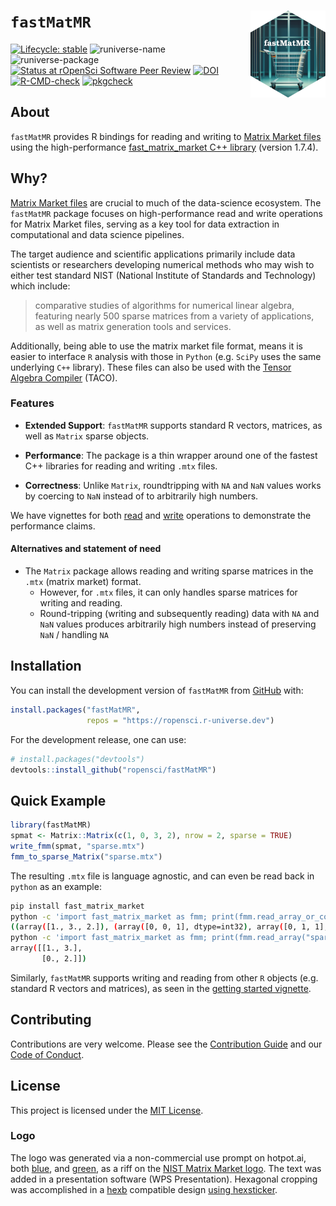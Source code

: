 
# `fastMatMR` <img src="man/figures/logo.png" align="right" height="139" alt="" />

<!-- badges: start -->

[![Lifecycle:
stable](https://img.shields.io/badge/lifecycle-stable-brightgreen.svg)](https://lifecycle.r-lib.org/articles/stages.html#stable)
![runiverse-name](https://ropensci.r-universe.dev/badges/:name)
![runiverse-package](https://ropensci.r-universe.dev/badges/fastMatMR)
[![Status at rOpenSci Software Peer
Review](https://badges.ropensci.org/606_status.svg)](https://github.com/ropensci/software-review/issues/606)
[![DOI](https://zenodo.org/badge/685246044.svg)](https://zenodo.org/badge/latestdoi/685246044)
[![R-CMD-check](https://github.com/ropensci/fastMatMR/actions/workflows/R-CMD-check.yaml/badge.svg)](https://github.com/ropensci/fastMatMR/actions/workflows/R-CMD-check.yaml)
[![pkgcheck](https://github.com/ropensci/fastMatMR/workflows/pkgcheck/badge.svg)](https://github.com/ropensci/fastMatMR/actions?query=workflow%3Apkgcheck)
<!-- badges: end -->

## About

`fastMatMR` provides R bindings for reading and writing to [Matrix
Market files](https://math.nist.gov/MatrixMarket/formats.html) using the
high-performance [fast_matrix_market C++
library](https://github.com/alugowski/fast_matrix_market) (version
1.7.4).

## Why?

[Matrix Market files](https://math.nist.gov/MatrixMarket/formats.html)
are crucial to much of the data-science ecosystem. The `fastMatMR`
package focuses on high-performance read and write operations for Matrix
Market files, serving as a key tool for data extraction in computational
and data science pipelines.

The target audience and scientific applications primarily include data
scientists or researchers developing numerical methods who may wish to
either test standard NIST (National Institute of Standards and
Technology) which include:

> comparative studies of algorithms for numerical linear algebra,
> featuring nearly 500 sparse matrices from a variety of applications,
> as well as matrix generation tools and services.

Additionally, being able to use the matrix market file format, means it
is easier to interface `R` analysis with those in `Python` (e.g. `SciPy`
uses the same underlying `C++` library). These files can also be used
with the [Tensor Algebra
Compiler](http://tensor-compiler.org/docs/tensors.html) (TACO).

### Features

- **Extended Support**: `fastMatMR` supports standard R vectors,
  matrices, as well as `Matrix` sparse objects.

- **Performance**: The package is a thin wrapper around one of the
  fastest C++ libraries for reading and writing `.mtx` files.

- **Correctness**: Unlike `Matrix`, roundtripping with `NA` and `NaN`
  values works by coercing to `NaN` instead of to arbitrarily high
  numbers.

We have vignettes for both
[read](https://docs.ropensci.org/fastMatMR/articles/fmm_read_bench.html)
and
[write](https://docs.ropensci.org/fastMatMR/articles/fmm_write_bench.html)
operations to demonstrate the performance claims.

#### Alternatives and statement of need

- The `Matrix` package allows reading and writing sparse matrices in the
  `.mtx` (matrix market) format.
  - However, for `.mtx` files, it can only handles sparse matrices for
    writing and reading.
  - Round-tripping (writing and subsequently reading) data with `NA` and
    `NaN` values produces arbitrarily high numbers instead of preserving
    `NaN` / handling `NA`

## Installation

You can install the development version of `fastMatMR` from
[GitHub](https://github.com/) with:

``` r
install.packages("fastMatMR",
                 repos = "https://ropensci.r-universe.dev")
```

For the development release, one can use:

``` r
# install.packages("devtools")
devtools::install_github("ropensci/fastMatMR")
```

## Quick Example

``` r
library(fastMatMR)
spmat <- Matrix::Matrix(c(1, 0, 3, 2), nrow = 2, sparse = TRUE)
write_fmm(spmat, "sparse.mtx")
fmm_to_sparse_Matrix("sparse.mtx")
```

The resulting `.mtx` file is language agnostic, and can even be read
back in `python` as an example:

``` bash
pip install fast_matrix_market
python -c 'import fast_matrix_market as fmm; print(fmm.read_array_or_coo("sparse.mtx"))'
((array([1., 3., 2.]), (array([0, 0, 1], dtype=int32), array([0, 1, 1], dtype=int32))), (2, 2))
python -c 'import fast_matrix_market as fmm; print(fmm.read_array("sparse.mtx"))'
array([[1., 3.],
       [0., 2.]])
```

Similarly, `fastMatMR` supports writing and reading from other `R`
objects (e.g. standard R vectors and matrices), as seen in the [getting
started
vignette](https://docs.ropensci.org/fastMatMR/articles/fastMatMR.html).

## Contributing

Contributions are very welcome. Please see the [Contribution
Guide](https://docs.ropensci.org/fastMatMR/CONTRIBUTING.html) and our
[Code of Conduct](https://ropensci.org/code-of-conduct/).

## License

This project is licensed under the [MIT
License](https://docs.ropensci.org/fastMatMR/LICENSE.html).

### Logo

The logo was generated via a non-commercial use prompt on hotpot.ai,
both [blue](https://hotpot.ai/s/art-generator/8-TNiwRilbBFnQHwK), and
[green](https://hotpot.ai/s/art-generator/8-E2dBngG5nRiwCeL), as a riff
on the [NIST Matrix Market logo](https://math.nist.gov/MatrixMarket/).
The text was added in a presentation software (WPS Presentation).
Hexagonal cropping was accomplished in a [hexb](http://hexb.in/)
compatible design [using
hexsticker](https://github.com/fridex/hexsticker).
